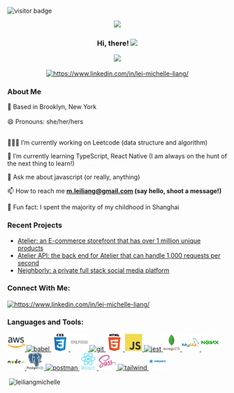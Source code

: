![visitor badge](https://visitor-badge.glitch.me/badge?page_id=leiliangmichelle.visitor-badge&left_text=ProfileViews)

<div id="header" align="center">
  <img src="https://media.giphy.com/media/HwBlFQZFcAoUcPHZdX/giphy.gif" width="100"/>
</div>
<h3 align="center">Hi, there! <img src="https://media.giphy.com/media/hvRJCLFzcasrR4ia7z/giphy.gif" width="30px"/></h3>

<p align="center">
  <a href="https://github.com/DenverCoder1/readme-typing-svg"><img src="https://readme-typing-svg.herokuapp.com?lines=My+name's+Michelle.;I+am+a+passionate+software+engineer.;I+am+a+team+player.;I+am+a+problem+solver.;&center=true&width=500&height=90"></a>
</p>

<div align="center"><a href="https://www.linkedin.com/in/lei-michelle-liang/" target="blank"><img align="center" src="https://img.shields.io/badge/linkedin-%230077B5.svg?style=for-the-badge&logo=linkedin&logoColor=white)" alt="https://www.linkedin.com/in/lei-michelle-liang/"  /></a></div>
<h3 align="left">About Me</h3>
📍 Based in Brooklyn, New York
<br></br>
😄 Pronouns: she/her/hers
<br></br>

 👩🏻‍💻 I’m currently working on Leetcode (data structure and algorithm)

 📓 I’m currently learning TypeScript, React Native (I am always on the hunt of the next thing to learn!)

 💬 Ask me about javascript (or really, anything)

 📫 How to reach me **m.leiliang@gmail.com (say hello, shoot a message!)**

 💖 Fun fact: I spent the majority of my childhood in Shanghai
 
<h3 align="left">Recent Projects</h3>
<ul>
<li><a href="https://github.com/Front-End-Retail/Atelier-Front-End/tree/Development">Atelier: an E-commerce storefront that has over 1 million unique products</a></li>

<li><a href='https://github.com/SDC-Isabelle/q-a'>Atelier API: the back end for Atelier that can handle 1,000 requests per second</a></li>
<li><a href='https://github.com/Neighborly-Saffron/Neighborly'>Neighborly: a private full stack social media platform</a></li>
</ul>

<h3 align="left">Connect With Me:</h3>
<p align="left">
<a href="https://www.linkedin.com/in/lei-michelle-liang/" target="blank"><img align="center" src="https://img.shields.io/badge/linkedin-%230077B5.svg?style=for-the-badge&logo=linkedin&logoColor=white)" alt="https://www.linkedin.com/in/lei-michelle-liang/"  /></a></p>


<h3 align="left">Languages and Tools:</h3>
<p align="left"> <a href="https://aws.amazon.com" target="_blank" rel="noreferrer"> <img src="https://raw.githubusercontent.com/devicons/devicon/master/icons/amazonwebservices/amazonwebservices-original-wordmark.svg" alt="aws" width="40" height="40"/> </a> <a href="https://babeljs.io/" target="_blank" rel="noreferrer"> <img src="https://www.vectorlogo.zone/logos/babeljs/babeljs-icon.svg" alt="babel" width="40" height="40"/> </a> <a href="https://www.w3schools.com/css/" target="_blank" rel="noreferrer"> <img src="https://raw.githubusercontent.com/devicons/devicon/master/icons/css3/css3-original-wordmark.svg" alt="css3" width="40" height="40"/> </a> <a href="https://expressjs.com" target="_blank" rel="noreferrer"> <img src="https://raw.githubusercontent.com/devicons/devicon/master/icons/express/express-original-wordmark.svg" alt="express" width="40" height="40"/> </a> <a href="https://git-scm.com/" target="_blank" rel="noreferrer"> <img src="https://www.vectorlogo.zone/logos/git-scm/git-scm-icon.svg" alt="git" width="40" height="40"/> </a> <a href="https://www.w3.org/html/" target="_blank" rel="noreferrer"> <img src="https://raw.githubusercontent.com/devicons/devicon/master/icons/html5/html5-original-wordmark.svg" alt="html5" width="40" height="40"/> </a> <a href="https://developer.mozilla.org/en-US/docs/Web/JavaScript" target="_blank" rel="noreferrer"> <img src="https://raw.githubusercontent.com/devicons/devicon/master/icons/javascript/javascript-original.svg" alt="javascript" width="40" height="40"/> </a> <a href="https://jestjs.io" target="_blank" rel="noreferrer"> <img src="https://www.vectorlogo.zone/logos/jestjsio/jestjsio-icon.svg" alt="jest" width="40" height="40"/> </a> <a href="https://www.mongodb.com/" target="_blank" rel="noreferrer"> <img src="https://raw.githubusercontent.com/devicons/devicon/master/icons/mongodb/mongodb-original-wordmark.svg" alt="mongodb" width="40" height="40"/> </a> <a href="https://www.mysql.com/" target="_blank" rel="noreferrer"> <img src="https://raw.githubusercontent.com/devicons/devicon/master/icons/mysql/mysql-original-wordmark.svg" alt="mysql" width="40" height="40"/> </a> <a href="https://www.nginx.com" target="_blank" rel="noreferrer"> <img src="https://raw.githubusercontent.com/devicons/devicon/master/icons/nginx/nginx-original.svg" alt="nginx" width="40" height="40"/> </a> <a href="https://nodejs.org" target="_blank" rel="noreferrer"> <img src="https://raw.githubusercontent.com/devicons/devicon/master/icons/nodejs/nodejs-original-wordmark.svg" alt="nodejs" width="40" height="40"/> </a> <a href="https://www.postgresql.org" target="_blank" rel="noreferrer"> <img src="https://raw.githubusercontent.com/devicons/devicon/master/icons/postgresql/postgresql-original-wordmark.svg" alt="postgresql" width="40" height="40"/> </a> <a href="https://postman.com" target="_blank" rel="noreferrer"> <img src="https://www.vectorlogo.zone/logos/getpostman/getpostman-icon.svg" alt="postman" width="40" height="40"/> </a> <a href="https://reactjs.org/" target="_blank" rel="noreferrer"> <img src="https://raw.githubusercontent.com/devicons/devicon/master/icons/react/react-original-wordmark.svg" alt="react" width="40" height="40"/> </a> <a href="https://sass-lang.com" target="_blank" rel="noreferrer"> <img src="https://raw.githubusercontent.com/devicons/devicon/master/icons/sass/sass-original.svg" alt="sass" width="40" height="40"/> </a> <a href="https://tailwindcss.com/" target="_blank" rel="noreferrer"> <img src="https://www.vectorlogo.zone/logos/tailwindcss/tailwindcss-icon.svg" alt="tailwind" width="40" height="40"/> </a> <a href="https://webpack.js.org" target="_blank" rel="noreferrer"> <img src="https://raw.githubusercontent.com/devicons/devicon/d00d0969292a6569d45b06d3f350f463a0107b0d/icons/webpack/webpack-original-wordmark.svg" alt="webpack" width="40" height="40"/> </a> </p>

<p>&nbsp;<img align="center" src="https://github-readme-stats.vercel.app/api?username=leiliangmichelle&show_icons=true&locale=en&theme=dark" alt="leiliangmichelle" /></p>

